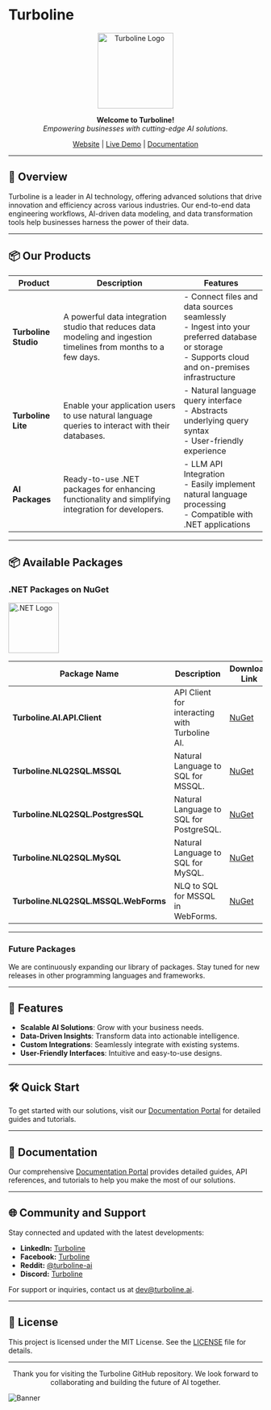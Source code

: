 # Turboline

<p align="center">
  <img src="https://cdn.turboline.ai/cdn/adminlte/dist/img/TLLogo.png" alt="Turboline Logo" width="150" height="150">
</p>

<p align="center">
  <strong>Welcome to Turboline!</strong><br>
  <em>Empowering businesses with cutting-edge AI solutions.</em>
</p>

<p align="center">
  <a href="https://turboline.ai">Website</a> | 
  <a href="https://demo-lite.turboline.ai">Live Demo</a> | 
  <a href="https://turboline.ai/docs">Documentation</a>
</p>

---

## 🚀 Overview

Turboline is a leader in AI technology, offering advanced solutions that drive innovation and efficiency across various industries. Our end-to-end data engineering workflows, AI-driven data modeling, and data transformation tools help businesses harness the power of their data.

---
## 📦 Our Products

| Product           | Description                                                                                             | Features                                                                                                                                                      |
|-------------------|---------------------------------------------------------------------------------------------------------|---------------------------------------------------------------------------------------------------------------------------------------------------------------|
| **Turboline Studio** | A powerful data integration studio that reduces data modeling and ingestion timelines from months to a few days. | - Connect files and data sources seamlessly <br> - Ingest into your preferred database or storage <br> - Supports cloud and on-premises infrastructure        |
| **Turboline Lite**   | Enable your application users to use natural language queries to interact with their databases.        | - Natural language query interface <br> - Abstracts underlying query syntax <br> - User-friendly experience                                                    |
| **AI Packages**      | Ready-to-use .NET packages for enhancing functionality and simplifying integration for developers.     | - LLM API Integration <br> - Easily implement natural language processing <br> - Compatible with .NET applications                                          |

---

## 📦 Available Packages

### .NET Packages on NuGet

<p align="left">
  <img src="https://upload.wikimedia.org/wikipedia/commons/e/ee/.NET_Core_Logo.svg" alt=".NET Logo" width="100" height="100">
</p>

| Package Name                             | Description                                   | Download Link                                                                                        | Status |
|------------------------------------------|-----------------------------------------------|------------------------------------------------------------------------------------------------------|-----------------------------|
| **Turboline.AI.API.Client**              | API Client for interacting with Turboline AI. | [NuGet](https://www.nuget.org/packages/Turboline.AI.API.Client)                                      | [![Publish NuGet Package](https://github.com/turboline-ai/Turboline.AP.API.Client/actions/workflows/main.yml/badge.svg)](https://github.com/turboline-ai/Turboline.AP.API.Client/actions/workflows/main.yml) |
| **Turboline.NLQ2SQL.MSSQL**              | Natural Language to SQL for MSSQL.            | [NuGet](https://www.nuget.org/packages/Turboline.NLQ2SQL.MSSQL)                                      | [![Publish NuGet Package](https://github.com/turboline-ai/Turboline.NLP2SQL.MSSQL/actions/workflows/main.yml/badge.svg)](https://github.com/turboline-ai/Turboline.NLP2SQL.MSSQL/actions/workflows/main.yml) |
| **Turboline.NLQ2SQL.PostgresSQL**        | Natural Language to SQL for PostgreSQL.       | [NuGet](https://www.nuget.org/packages/Turboline.NLQ2SQL.PostgresSQL)                                | [![Publish NuGet Package](https://github.com/turboline-ai/Turboline.NLP2SQL.PostGreSQL/actions/workflows/main.yml/badge.svg)](https://github.com/turboline-ai/Turboline.NLP2SQL.PostGreSQL/actions/workflows/main.yml)|
| **Turboline.NLQ2SQL.MySQL**              | Natural Language to SQL for MySQL.            | [NuGet](https://www.nuget.org/packages/Turboline.NLQ2SQL.MySQL)                                      | [![Publish NuGet Package](https://github.com/turboline-ai/Turboline.NLP2SQL.MySQL/actions/workflows/main.yml/badge.svg)](https://github.com/turboline-ai/Turboline.NLP2SQL.MySQL/actions/workflows/main.yml)|
| **Turboline.NLQ2SQL.MSSQL.WebForms**     | NLQ to SQL for MSSQL in WebForms.             | [NuGet](https://www.nuget.org/packages/Turboline.NLQ2SQL.MSSQL.WebForms)                             | |

---

### Future Packages

We are continuously expanding our library of packages. Stay tuned for new releases in other programming languages and frameworks.

---

## 🌟 Features

- **Scalable AI Solutions**: Grow with your business needs.
- **Data-Driven Insights**: Transform data into actionable intelligence.
- **Custom Integrations**: Seamlessly integrate with existing systems.
- **User-Friendly Interfaces**: Intuitive and easy-to-use designs.

---

## 🛠️ Quick Start

To get started with our solutions, visit our [Documentation Portal](https://turboline.ai/docs) for detailed guides and tutorials.

---

## 📖 Documentation

Our comprehensive [Documentation Portal](https://turboline.ai/docs) provides detailed guides, API references, and tutorials to help you make the most of our solutions.

---

## 🌐 Community and Support

Stay connected and updated with the latest developments:
- **LinkedIn:** [Turboline](https://www.linkedin.com/company/turboline-ai/)
- **Facebook:** [Turboline](https://www.facebook.com/turboline)
- **Reddit:** [@turboline-ai](https://www.reddit.com/user/turboline-ai/)
- **Discord:** [Turboline](https://discord.gg/sh8JMhgH)

For support or inquiries, contact us at [dev@turboline.ai](mailto:dev@turboline.ai).

---

## 📜 License

This project is licensed under the MIT License. See the [LICENSE](LICENSE) file for details.

---

<p align="center">
  Thank you for visiting the Turboline GitHub repository. We look forward to collaborating and building the future of AI together.
</p>

![Banner](https://turbocdn.blob.core.windows.net/cdn/images/Turboline-banner.png)
